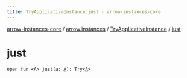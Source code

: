 ```yaml
---
title: TryApplicativeInstance.just - arrow-instances-core
---
```


[arrow-instances-core](../../index.html) / [arrow.instances](../index.html) / [TryApplicativeInstance](index.html) / [just](./just.html)

# just

`open fun <A> just(a: `[`A`](just.html#A)`): Try<`[`A`](just.html#A)`>`